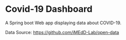 # Covid-19 Dashboard
A Spring boot Web app displaying data about COVID-19.

Data Source: https://github.com/iMEdD-Lab/open-data
